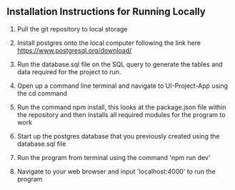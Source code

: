 Installation Instructions for Running Locally
----------------------------------------------------------------------------------------------
1) Pull the git repository to local storage

2) Install postgres onto the local computer following the link here https://www.postgresql.org/download/

3) Run the database.sql file on the SQL query to generate the tables and data required for the project to run.

4) Open up a command line terminal and navigate to UI-Project-App using the cd command

5) Run the command npm install, this looks at the package.json file within the repository and then installs all required
   modules for the program to work
   
6) Start up the postgres database that you previously created using the database.sql file

7) Run the program from terminal using the command 'npm run dev'

8) Navigate to your web browser and input 'localhost:4000' to run the program
